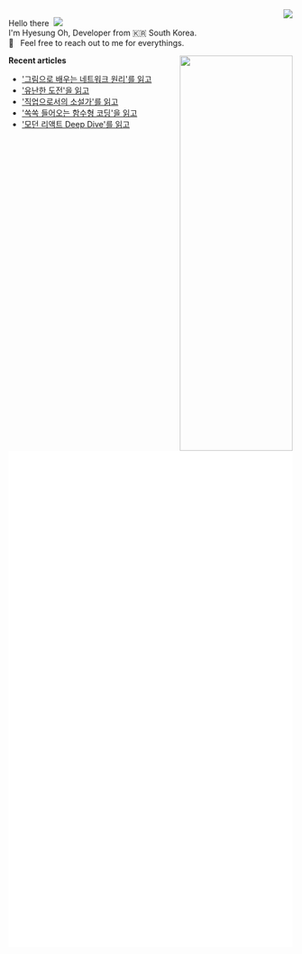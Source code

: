 <img align="right" src="https://hits.seeyoufarm.com/api/count/incr/badge.svg?url=https%3A%2F%2Fgithub.com%2Fhyesungoh%2Fhit-counter&count_bg=%238be9fd&title_bg=%2344475a&icon=riotgames.svg&icon_color=%23E7E7E7&title=hits&edge_flat=false">

<p align="left">

Hello there&nbsp; <img width=40 src="https://cdn.jsdelivr.net/gh/Th3Wall/assets-cdn/PersonalGithubReadme/HandGreet.gif" width="35px" /><br/>
I'm Hyesung Oh, Developer from :kr: South Korea. <br/>
💬 &nbsp; Feel free to reach out to me for everythings.<br/>

</p>

<img align="right" src="https://render.gitanimals.org/lines/hyesungoh?pet-id=589962073398233318" width="200" height="700" />  

<p align="left">

**Recent articles**
<!-- BLOG-POST-LIST:START -->
- [&#39;그림으로 배우는 네트워크 원리&#39;를 읽고](https://www.hyesungoh.xyz/그림으로-배우는-네트워크-원리)
- [&#39;유난한 도전&#39;을 읽고](https://www.hyesungoh.xyz/유난한-도전)
- [&#39;직업으로서의 소설가&#39;를 읽고](https://www.hyesungoh.xyz/직업으로서의-소설가)
- [&#39;쏙쏙 들어오는 함수형 코딩&#39;을 읽고](https://www.hyesungoh.xyz/쏙쏙-들어오는-함수형-코딩)
- [&#39;모던 리액트 Deep Dive&#39;를 읽고](https://www.hyesungoh.xyz/모던-리액트-Deep-Dive)
<!-- BLOG-POST-LIST:END -->

![Metrics](/github-metrics.svg)

</p>
